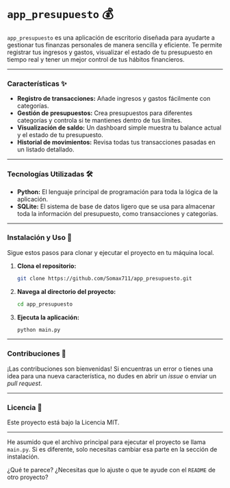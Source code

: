# `app_presupuesto` 💰

`app_presupuesto` es una aplicación de escritorio diseñada para ayudarte a gestionar tus finanzas personales de manera sencilla y eficiente. Te permite registrar tus ingresos y gastos, visualizar el estado de tu presupuesto en tiempo real y tener un mejor control de tus hábitos financieros.

-----

### Características ✨

  * **Registro de transacciones:** Añade ingresos y gastos fácilmente con categorías.
  * **Gestión de presupuestos:** Crea presupuestos para diferentes categorías y controla si te mantienes dentro de tus límites.
  * **Visualización de saldo:** Un dashboard simple muestra tu balance actual y el estado de tu presupuesto.
  * **Historial de movimientos:** Revisa todas tus transacciones pasadas en un listado detallado.

-----

### Tecnologías Utilizadas 🛠️

  * **Python:** El lenguaje principal de programación para toda la lógica de la aplicación.
  * **SQLite:** El sistema de base de datos ligero que se usa para almacenar toda la información del presupuesto, como transacciones y categorías.

-----

### Instalación y Uso 🚀

Sigue estos pasos para clonar y ejecutar el proyecto en tu máquina local.

1.  **Clona el repositorio:**

    ```bash
    git clone https://github.com/Somax711/app_presupuesto.git
    ```

2.  **Navega al directorio del proyecto:**

    ```bash
    cd app_presupuesto
    ```

3.  **Ejecuta la aplicación:**

    ```bash
    python main.py
    ```

-----

### Contribuciones 🤝

¡Las contribuciones son bienvenidas\! Si encuentras un error o tienes una idea para una nueva característica, no dudes en abrir un *issue* o enviar un *pull request*.

-----

### Licencia 📄

Este proyecto está bajo la Licencia MIT.

-----

He asumido que el archivo principal para ejecutar el proyecto se llama `main.py`. Si es diferente, solo necesitas cambiar esa parte en la sección de instalación.

¿Qué te parece? ¿Necesitas que lo ajuste o que te ayude con el `README` de otro proyecto?
